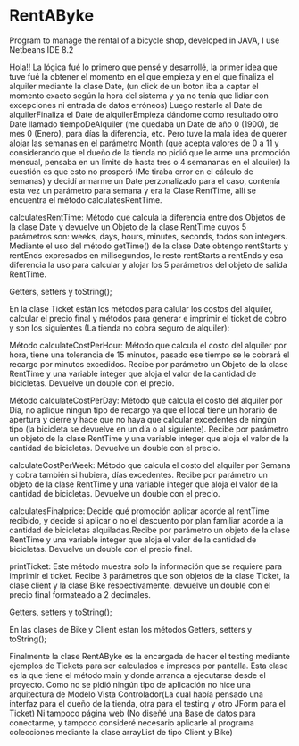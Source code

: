 # RentAByke
Program to manage the rental of a bicycle shop, developed in JAVA, I use Netbeans IDE 8.2

Hola!! La lógica fué lo primero que pensé y desarrollé, la primer idea que tuve fué la obtener el momento en el que empieza y en el que finaliza el alquiler mediante la clase Date, (un click de un boton iba a captar el momento exacto según la hora del sistema y ya no tenía que lidiar con excepciones ni entrada de datos erróneos) Luego restarle al Date de alquilerFinaliza el Date de alquilerEmpieza dándome como resultado otro Date llamado tiempoDeAlquiler (me quedaba un Date de año 0 (1900), de mes 0 (Enero), para días la diferencia, etc. Pero tuve la mala idea de querer alojar las semanas en el parámetro Month (que acepta valores de 0 a 11 y considerando que el dueño de la tienda no pidió que le arme una promoción mensual, pensaba en un límite de hasta tres o 4 semananas en el alquiler) la cuestión es que esto no prosperó (Me tiraba error en el cálculo de semanas) y decidí armarme un Date perzonalizado para el caso, contenía esta vez un parámetro para semana y era la Clase RentTime, allí se encuentra el método calculatesRentTime. 

calculatesRentTime: Método que calcula la diferencia entre dos Objetos de la clase Date y devuelve un Objeto de la clase RentTime cuyos 5 parámetros son: weeks, days, hours, minutes, seconds, todos son integers. Mediante el uso del método getTime() de la clase Date obtengo rentStarts y rentEnds expresados en milisegundos, le resto rentStarts a rentEnds y esa diferencia la uso para calcular y alojar los 5 parámetros del objeto de salida RentTime.

Getters, setters y toString();


En la clase Ticket están los métodos para calular los costos del alquiler, calcular el precio final y métodos para generar e imprimir el ticket de cobro y son los siguientes (La tienda no cobra seguro de alquiler):

Método calculateCostPerHour: Método que calcula el costo del alquiler por hora, tiene una tolerancia de 15 minutos, pasado ese tiempo se le cobrará el recargo por minutos excedidos. Recibe por parámetro un Objeto de la clase RentTime y una variable integer que aloja el valor de la cantidad de bicicletas. Devuelve un double con el precio.

Método calculateCostPerDay: Método que calcula el costo del alquiler por Día, no apliqué ningun tipo de recargo ya que el local tiene un horario de apertura y cierre y hace que no haya que calcular excedentes de ningún tipo (la bicicleta se devuelve en un día o al siguiente). Recibe por parámetro un objeto de la clase RentTime y una variable integer que aloja el valor de la cantidad de bicicletas. Devuelve un double con el precio.

calculateCostPerWeek: Método que calcula el costo del alquiler por Semana y cobra también si hubiera, días excedentes. Recibe por parámetro un objeto de la clase RentTime y una variable integer que aloja el valor de la cantidad de bicicletas. Devuelve un double con el precio.

calculatesFinalprice: Decide qué promoción aplicar acorde al rentTime recibido, y decide si aplicar o no el descuento por plan familiar acorde a la cantidad de bicicletas alquiladas.Recibe por parámetro un objeto de la clase RentTime y una variable integer que aloja el valor de la cantidad de bicicletas. Devuelve un double con el precio final.

printTicket: Este método muestra solo la información que se requiere para imprimir el ticket. Recibe 3 parámetros que son objetos de la clase Ticket, la clase client y la clase Bike respectivamente. devuelve un double con el precio final formateado a 2 decimales.

Getters, setters y toString();

En las clases de Bike y Client estan los métodos Getters, setters y toString();

Finalmente la clase RentAByke es la encargada de hacer el testing mediante ejemplos de Tickets para ser calculados e impresos por pantalla. Esta clase es la que tiene el método main y donde arranca a ejecutarse desde el proyecto. Como no se pidió ningún tipo de aplicación no hice una arquitectura de Modelo Vista Controlador(La cual había pensado una interfaz para el dueño de la tienda, otra para el testing y otro JForm para el Ticket) Ni tampoco página web (No diseñé una Base de datos para conectarme, y tampoco consideré necesario aplicarle al programa colecciones mediante la clase arrayList de tipo Client y Bike)
